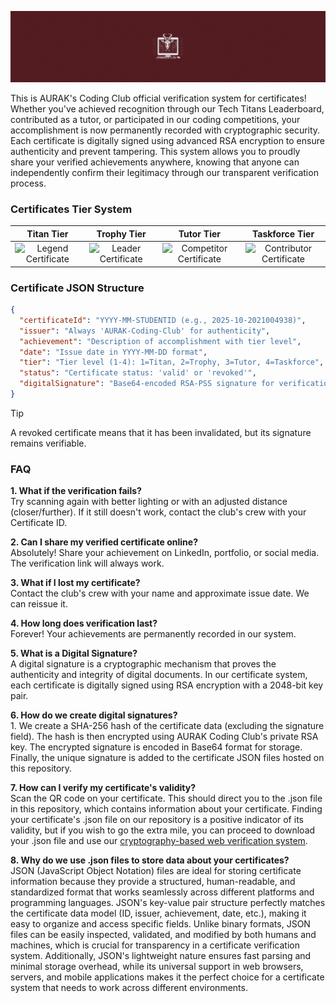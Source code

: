 ![Welcome Header](assets/welcome-header.gif)

This is AURAK's Coding Club official verification system for certificates! Whether you've achieved recognition through our Tech Titans Leaderboard, contributed as a tutor, or participated in our coding competitions, your accomplishment is now permanently recorded with cryptographic security. Each certificate is digitally signed using advanced RSA encryption to ensure authenticity and prevent tampering. This system allows you to proudly share your verified achievements anywhere, knowing that anyone can independently confirm their legitimacy through our transparent verification process.

### Certificates Tier System
| **Titan Tier** | **Trophy Tier** | **Tutor Tier** | **Taskforce Tier** |
|:----------:|:----------:|:--------------:|:---------------:|
| <img src="./assets/tier1.png" alt="Legend Certificate" width="120" height="90"> | <img src="./assets/tier2.png" alt="Leader Certificate" width="120" height="90"> | <img src="./assets/tier3.png" alt="Competitor Certificate" width="120" height="90"> | <img src="./assets/tier4.png" alt="Contributor Certificate" width="120" height="90"> |

###  Certificate JSON Structure

```json
{
  "certificateId": "YYYY-MM-STUDENTID (e.g., 2025-10-2021004938)",
  "issuer": "Always 'AURAK-Coding-Club' for authenticity",
  "achievement": "Description of accomplishment with tier level",
  "date": "Issue date in YYYY-MM-DD format",
  "tier": "Tier level (1-4): 1=Titan, 2=Trophy, 3=Tutor, 4=Taskforce",
  "status": "Certificate status: 'valid' or 'revoked'",
  "digitalSignature": "Base64-encoded RSA-PSS signature for verification"
}
```

> [!TIP]
> A revoked certificate means that it has been invalidated, but its signature remains verifiable.

### FAQ
__1. What if the verification fails?__ <br> Try scanning again with better lighting or with an adjusted distance (closer/further). If it still doesn't work, contact the club's crew with your Certificate ID. <br> 

__2. Can I share my verified certificate online?__ <br> Absolutely! Share your achievement on LinkedIn, portfolio, or social media. The verification link will always work. <br>

__3. What if I lost my certificate?__ <br> Contact the club's crew with your name and approximate issue date. We can reissue it. <br>

__4. How long does verification last?__ <br> Forever! Your achievements are permanently recorded in our system. <br>

__5. What is a Digital Signature?__ <br> A digital signature is a cryptographic mechanism that proves the authenticity and integrity of digital documents. In our certificate system, each certificate is digitally signed using RSA encryption with a 2048-bit key pair. <br>

__6. How do we create digital signatures?__ <br> 1. We create a SHA-256 hash of the certificate data (excluding the signature field). The hash is then encrypted using AURAK Coding Club's private RSA key. The encrypted signature is encoded in Base64 format for storage. Finally, the unique signature is added to the certificate JSON files hosted on this repository. <br>

__7. How can I verify my certificate's validity?__ <br> Scan the QR code on your certificate. This should direct you to the .json file in this repository, which contains information about your certificate. Finding your certificate's .json file on our repository is a positive indicator of its validity, but if you wish to go the extra mile, you can proceed to download your .json file and use our [cryptography-based web verification system](). <br>

__8. Why do we use .json files to store data about your certificates?__ <br> JSON (JavaScript Object Notation) files are ideal for storing certificate information because they provide a structured, human-readable, and standardized format that works seamlessly across different platforms and programming languages. JSON's key-value pair structure perfectly matches the certificate data model (ID, issuer, achievement, date, etc.), making it easy to organize and access specific fields. Unlike binary formats, JSON files can be easily inspected, validated, and modified by both humans and machines, which is crucial for transparency in a certificate verification system. Additionally, JSON's lightweight nature ensures fast parsing and minimal storage overhead, while its universal support in web browsers, servers, and mobile applications makes it the perfect choice for a certificate system that needs to work across different environments.
